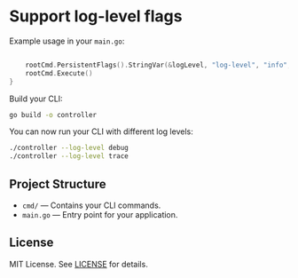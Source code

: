 # **Support log-level flags**

Example usage in your `main.go`:
   ```go

       rootCmd.PersistentFlags().StringVar(&logLevel, "log-level", "info", "Set log level: trace, debug, info, warn, error")
       rootCmd.Execute()
   }
   ```

Build your CLI:
   ```sh
   go build -o controller
   ```

You can now run your CLI with different log levels:
   ```sh
   ./controller --log-level debug
   ./controller --log-level trace
   ```

## Project Structure

- `cmd/` — Contains your CLI commands.
- `main.go` — Entry point for your application.

## License

MIT License. See [LICENSE](LICENSE) for details. 